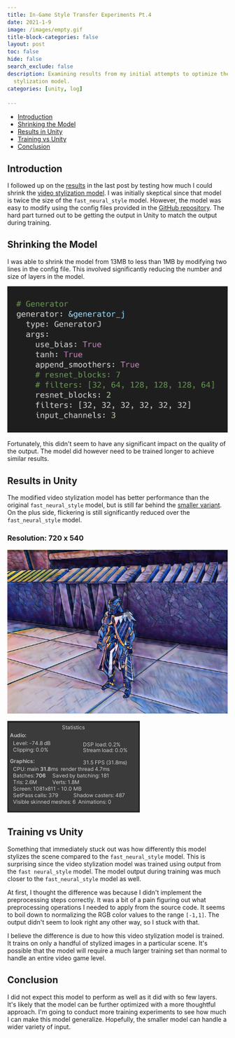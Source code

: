 ```yaml
---
title: In-Game Style Transfer Experiments Pt.4
date: 2021-1-9
image: /images/empty.gif
title-block-categories: false
layout: post
toc: false
hide: false
search_exclude: false
description: Examining results from my initial attempts to optimize the few-shot video
  stylization model.
categories: [unity, log]

---
```


* [Introduction](#introduction)
* [Shrinking the Model](#shrinking-the-model)
* [Results in Unity](#results-in-unity)
* [Training vs Unity](#training-vs-unity)
* [Conclusion](#conclusion)

## Introduction

I followed up on the [results](../part-3/#using-a-smaller-model) in the last post by testing how much I could shrink the [video stylization model](../part-1/#video-stylization-model). I was initially skeptical since that model is twice the size of the `fast_neural_style` model. However, the model was easy to modify using the config files provided in the [GitHub repository](https://github.com/OndrejTexler/Few-Shot-Patch-Based-Training). The hard part turned out to be getting the output in Unity to match the output during training.

## Shrinking the Model

I was able to shrink the model from 13MB to less than 1MB by modifying two lines in the config file. This involved significantly reducing the number and size of layers in the model.

![generator_combo](./images/generator_combo.png)

Fortunately, this didn't seem to have any significant impact on the quality of the output. The model did however need to be trained longer to achieve similar results.

## Results in Unity

The modified video stylization model has better performance than the original `fast_neural_style` model, but is still far behind the [smaller variant](../part-3/#resolution-720-x-540). On the plus side, flickering is still significantly reduced over the `fast_neural_style` model. 

### Resolution: 720 x 540

![few_shot_mosaic](./images/few_shot_mosaic_720x540.png)

![few_shot_mosaic_peformance](./images/stats_720x540.gif)

## Training vs Unity

Something that immediately stuck out was how differently this model stylizes the scene compared to the `fast_neural_style` model. This is surprising since the video stylization model was trained using output from the `fast neural_style` model. The model output during training was much closer to the `fast_neural_style` model as well.

At first, I thought the difference was because I didn't implement the preprocessing steps correctly. It was a bit of a pain figuring out what preprocessing operations I needed to apply from the source code. It seems to boil down to normalizing the RGB color values to the range `[-1,1]`. The output didn't seem to look right any other way, so I stuck with that.

I believe the difference is due to how this video stylization model is trained. It trains on only a handful of stylized images in a particular scene. It's possible that the model will require a much larger training set than normal to handle an entire video game level.

## Conclusion

I did not expect this model to perform as well as it did with so few layers. It's likely that the model can be further optimized with a more thoughtful approach. I'm going to conduct more training experiments to see how much I can make this model generalize. Hopefully, the smaller model can handle a wider variety of input.

